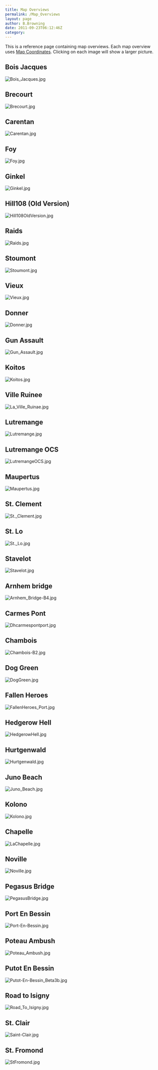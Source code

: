 ```yaml
---
title: Map Overviews
permalink: /Map_Overviews
layout: page
author: B.Browning
date: 2011-09-23T06:12:46Z
category: 
---
```

This is a reference page containing map overviews. Each map overview
uses [Map Coordinates](Coordinates "wikilink"). Clicking on each image
will show a larger picture.

## Bois Jacques

![Bois\_Jacques.jpg](images/Bois_Jacques.jpg "Bois_Jacques.jpg")

## Brecourt

![Brecourt.jpg](images/Brecourt.jpg "Brecourt.jpg")

## Carentan

![Carentan.jpg](images/Carentan.jpg "Carentan.jpg")

## Foy

![Foy.jpg](images/Foy.jpg "Foy.jpg")

## Ginkel

![Ginkel.jpg](images/Ginkel.jpg "Ginkel.jpg")

## Hill108 (Old Version)

![Hill108OldVersion.jpg](images/Hill108OldVersion.jpg "Hill108OldVersion.jpg")

## Raids

![Raids.jpg](images/Raids.jpg "Raids.jpg")

## Stoumont

![Stoumont.jpg](images/Stoumont.jpg "Stoumont.jpg")

## Vieux

![Vieux.jpg](images/Vieux.jpg "Vieux.jpg")

## Donner

![Donner.jpg](images/Donner.jpg "Donner.jpg")

## Gun Assault

![Gun\_Assault.jpg](images/Gun_Assault.jpg "Gun_Assault.jpg")

## Koitos

![Koitos.jpg](images/Koitos.jpg "Koitos.jpg")

## Ville Ruinee

![La\_Ville\_Ruinae.jpg](images/La_Ville_Ruinae.jpg "La_Ville_Ruinae.jpg")

## Lutremange

![Lutremange.jpg](images/Lutremange.jpg "Lutremange.jpg")

## Lutremange OCS

![LutremangeOCS.jpg](images/LutremangeOCS.jpg "LutremangeOCS.jpg")

## Maupertus

![Maupertus.jpg](images/Maupertus.jpg "Maupertus.jpg")

## St. Clement

![St.\_Clement.jpg](images/St._Clement.jpg "St._Clement.jpg")

## St. Lo

![St.\_Lo.jpg](images/St._Lo.jpg "St._Lo.jpg")

## Stavelot

![Stavelot.jpg](images/Stavelot.jpg "Stavelot.jpg")

## Arnhem bridge

![Arnhem\_Bridge-B4.jpg](images/Arnhem_Bridge-B4.jpg "Arnhem_Bridge-B4.jpg")

## Carmes Pont

![Dhcarmespontport.jpg](images/Dhcarmespontport.jpg "Dhcarmespontport.jpg")

## Chambois

![Chambois-B2.jpg](images/Chambois-B2.jpg "Chambois-B2.jpg")

## Dog Green

![DogGreen.jpg](images/DogGreen.jpg "DogGreen.jpg")

## Fallen Heroes

![FallenHeroes\_Port.jpg](images/FallenHeroes_Port.jpg "FallenHeroes_Port.jpg")

## Hedgerow Hell

![HedgerowHell.jpg](images/HedgerowHell.jpg "HedgerowHell.jpg")

## Hurtgenwald

![Hurtgenwald.jpg](images/Hurtgenwald.jpg "Hurtgenwald.jpg")

## Juno Beach

![Juno\_Beach.jpg](images/Juno_Beach.jpg "Juno_Beach.jpg")

## Kolono

![Kolono.jpg](images/Kolono.jpg "Kolono.jpg")

## Chapelle

![LaChapelle.jpg](images/LaChapelle.jpg "LaChapelle.jpg")

## Noville

![Noville.jpg](images/Noville.jpg "Noville.jpg")

## Pegasus Bridge

![PegasusBridge.jpg](images/PegasusBridge.jpg "PegasusBridge.jpg")

## Port En Bessin

![Port-En-Bessin.jpg](images/Port-En-Bessin.jpg "Port-En-Bessin.jpg")

## Poteau Ambush

![Poteau\_Ambush.jpg](images/Poteau_Ambush.jpg "Poteau_Ambush.jpg")

## Putot En Bessin

![Putot-En-Bessin\_Beta3b.jpg](images/Putot-En-Bessin_Beta3b.jpg
"Putot-En-Bessin_Beta3b.jpg")

## Road to Isigny

![Road\_To\_Isigny.jpg](images/Road_To_Isigny.jpg "Road_To_Isigny.jpg")

## St. Clair

![Saint-Clair.jpg](images/Saint-Clair.jpg "Saint-Clair.jpg")

## St. Fromond

![StFromond.jpg](images/StFromond.jpg "StFromond.jpg")

